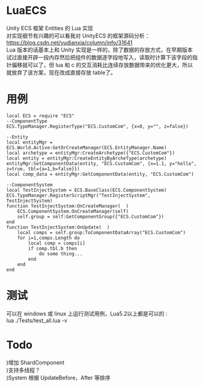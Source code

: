 # LuaECS
Unity ECS 框架 Entities 的 Lua 实现  
对实现细节有兴趣的可以看我对 UnityECS 的框架源码分析：https://blog.csdn.net/yudianxia/column/info/31641   
Lua 版本的话基本上和 Unity 实现是一样的，除了数据的存放方式，在早期版本试过直接开辟一段内存然后把组件的数据逐字段地写入，读取时计算下该字段的指针偏移就可以了，但 lua 和 c 的交互消耗比连续存放数据带来的优化更大，所以就放弃了该方案，现在改成直接存放 table了。  

# 用例
```  
local ECS = require "ECS"
--ComponentType
ECS.TypeManager.RegisterType("ECS.CustomCom", {x=0, y="", z=false})

--Entity
local entityMgr = ECS.World.Active:GetOrCreateManager(ECS.EntityManager.Name)
local archetype = entityMgr:CreateArchetype({"ECS.CustomCom"})
local entity = entityMgr:CreateEntityByArcheType(archetype)
entityMgr:SetComponentData(entity, "ECS.CustomCom", {x=1.1, y="hello", z=true, tbl={a=1,b=false}})
local comp_data = entityMgr:GetComponentData(entity, "ECS.CustomCom")

--ComponentSystem
local TestInjectSystem = ECS.BaseClass(ECS.ComponentSystem)
ECS.TypeManager.RegisterScriptMgr("TestInjectSystem", TestInjectSystem)
function TestInjectSystem:OnCreateManager(  )
	ECS.ComponentSystem.OnCreateManager(self)
	self.group = self:GetComponentGroup({"ECS.CustomCom"})
end
function TestInjectSystem:OnUpdate(  )
	local comps = self.group:ToComponentDataArray("ECS.CustomCom")
	for i=1,comps.Length do
		local comp = comps[i]
		if comp.tbl.b then
			do some thing...
		end
	end
end
```  

# 测试
可以在 windows 或 linux 上运行测试用例，Lua5.2以上都是可以的 :  
lua ./Tests/test_all.lua -v  

# Todo
)增加 ShardComponent  
)支持多线程？  
)System 根据 UpdateBefore，After 等排序  
